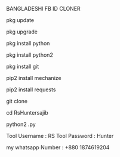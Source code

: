 BANGLADESHI FB ID CLONER

pkg update

pkg upgrade

pkg install python

pkg install python2

pkg install git

pip2 install mechanize

pip2 install requests

git clone 

cd RsHuntersajib

python2 .py

Tool Username : RS Tool Password : Hunter

my whatsapp Number : +880 1874619204
